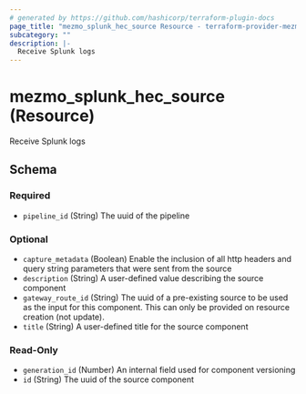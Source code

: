 ```yaml
---
# generated by https://github.com/hashicorp/terraform-plugin-docs
page_title: "mezmo_splunk_hec_source Resource - terraform-provider-mezmo"
subcategory: ""
description: |-
  Receive Splunk logs
---
```


# mezmo_splunk_hec_source (Resource)

Receive Splunk logs



<!-- schema generated by tfplugindocs -->
## Schema

### Required

- `pipeline_id` (String) The uuid of the pipeline

### Optional

- `capture_metadata` (Boolean) Enable the inclusion of all http headers and query string parameters that were sent from the source
- `description` (String) A user-defined value describing the source component
- `gateway_route_id` (String) The uuid of a pre-existing source to be used as the input for this component. This can only be provided on resource creation (not update).
- `title` (String) A user-defined title for the source component

### Read-Only

- `generation_id` (Number) An internal field used for component versioning
- `id` (String) The uuid of the source component


